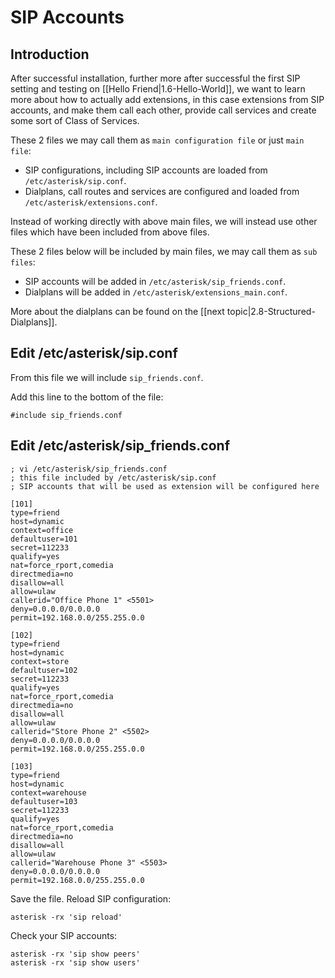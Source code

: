 # SIP Accounts


## Introduction

After successful installation, further more after successful the first SIP setting and testing on [[Hello Friend|1.6-Hello-World]], we want to learn more about how to actually add extensions, in this case extensions from SIP accounts, and make them call each other, provide call services and create some sort of Class of Services.

These 2 files we may call them as `main configuration file` or just `main file`:

* SIP configurations, including SIP accounts are loaded from `/etc/asterisk/sip.conf`.
* Dialplans, call routes and services are configured and loaded from `/etc/asterisk/extensions.conf`.

Instead of working directly with above main files, we will instead use other files which have been included from above files.

These 2 files below will be included by main files, we may call them as `sub files`:

* SIP accounts will be added in `/etc/asterisk/sip_friends.conf`.
* Dialplans will be added in `/etc/asterisk/extensions_main.conf`.

More about the dialplans can be found on the [[next topic|2.8-Structured-Dialplans]].

## Edit /etc/asterisk/sip.conf

From this file we will include `sip_friends.conf`.

Add this line to the bottom of the file:

```
#include sip_friends.conf
```

## Edit /etc/asterisk/sip_friends.conf

```
; vi /etc/asterisk/sip_friends.conf
; this file included by /etc/asterisk/sip.conf
; SIP accounts that will be used as extension will be configured here

[101]
type=friend
host=dynamic
context=office
defaultuser=101
secret=112233
qualify=yes
nat=force_rport,comedia
directmedia=no
disallow=all
allow=ulaw
callerid="Office Phone 1" <5501>
deny=0.0.0.0/0.0.0.0
permit=192.168.0.0/255.255.0.0

[102]
type=friend
host=dynamic
context=store
defaultuser=102
secret=112233
qualify=yes
nat=force_rport,comedia
directmedia=no
disallow=all
allow=ulaw
callerid="Store Phone 2" <5502>
deny=0.0.0.0/0.0.0.0
permit=192.168.0.0/255.255.0.0

[103]
type=friend
host=dynamic
context=warehouse
defaultuser=103
secret=112233
qualify=yes
nat=force_rport,comedia
directmedia=no
disallow=all
allow=ulaw
callerid="Warehouse Phone 3" <5503>
deny=0.0.0.0/0.0.0.0
permit=192.168.0.0/255.255.0.0
```

Save the file. Reload SIP configuration:

```
asterisk -rx 'sip reload'
```

Check your SIP accounts:

```
asterisk -rx 'sip show peers'
asterisk -rx 'sip show users'
```
